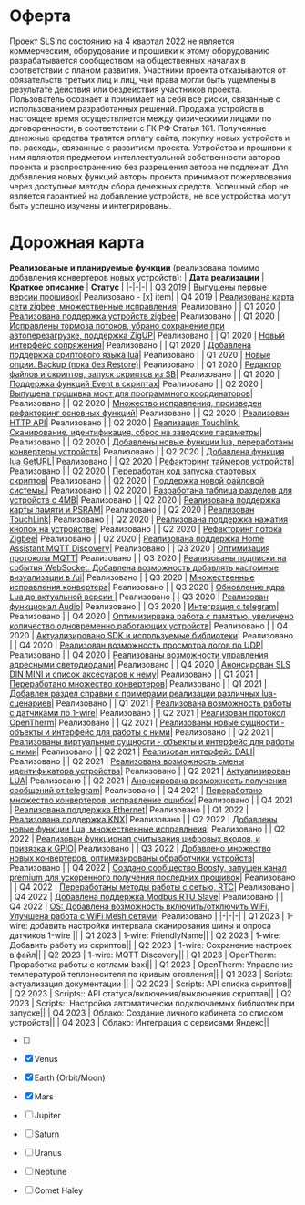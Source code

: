 # Оферта

Проект SLS  по состоянию на 4 квартал 2022 не является коммерческим,  оборудование и прошивки к этому оборудованию разрабатывается сообществом на общественных началах в соответствии с планом развития.    Участники проекта отказываются от обязательств третьих лиц и лиц, чьи права могли быть ущемлены в результате действия или бездействия 
участников проекта. Пользователь осознает и принимает на себя все риски, связанные с использованием разработанных решений.  Продажа устройств в настоящее время осуществляется между физическими лицами по договоренности, в соответствии с ГК РФ Статья 161. Полученные денежные средства тратятся оплату сайта, покупку новых устройств и пр. расходы, связанные с развитием проекта. Устройства и прошивки к ним  являются предметом интеллектуальной собственности авторов проекта и распространению без разрешения автора не подлежат. Для добавления новых функций авторы проекта принимают пожертвования через доступные методы сбора денежных средств. Успешный сбор не является гарантией на добавление устройств, не все устройства могут быть успешно изучены и интегрированы.  

# Дорожная карта

**Реализованые и планируемые функции** (реализована помимо добавления конвертеров  новых устройств):
| **Дата реализации** | **Краткое описание** | **Статус** |
|-|-|-|
| Q3 2019 | [Выпущены первые версии прошивок](https://mjdm.ru/forum/viewtopic.php?f=22&t=6700)| Реализовано - [x] item|
| Q4 2019 | [Реализована карта сети zigbee, множественные исправления]()| Реализовано |
| Q1 2020 | [Реализована поддержка устройств zigbee](https://t.me/slssys/3)| Реализовано |
| Q1 2020 | [Исправлены тормоза потоков, убрано сохранение при автоперезагрузке, поддержка ZigUP](https://t.me/slssys/6)| Реализовано |
| Q1 2020 | [Новый интерфейс сопряжения](https://t.me/slssys/9)| Реализовано |
| Q1 2020 | [Добавлена поддеркжа сриптового языка lua](https://www.lua.org/docs.html)| Реализовано |
| Q1 2020 | [Новые опции. Backup (пока без Restore)](https://t.me/slssys/17)| Реализовано |
| Q1 2020 | [Редактор файлов и скриптов, запуск скриптов из SB](https://t.me/slssys/19)| Реализовано |
| Q1 2020 | [Поддержка функций Event в скриптах](https://t.me/slssys/24)| Реализовано |
| Q2 2020 | [Выпущена прошивка мост для программного координаторов](https://t.me/slssys/28)| Реализовано |
| Q2 2020 | [Множество исправлениq, произведен рефакторинг основных функций]()| Реализовано |
| Q2 2020 | [Реализован HTTP API](https://t.me/slssys/47)| Реализовано |
| Q2 2020 | [Реализация Touchlink. Сканирование, идентификация, сброс на заводские параметры](https://t.me/slssys/50)| Реализовано |
| Q2 2020 | [Добавлены новые функции lua, переработаны конвертеры устройств](https://t.me/slssys/57)| Реализовано |
| Q2 2020 | [Добавлена функция lua  GetURL](https://t.me/slssys/59)| Реализовано |
| Q2 2020 | [Рефакторинг таймеров устройств](https://t.me/slssys/62)| Реализовано |
| Q2 2020 | [Переработан код запуска стартовых скриптов](https://t.me/slssys/65)| Реализовано |
| Q2 2020 | [Поддержка новой файловой системы.](https://t.me/slssys/78)| Реализовано |
| Q2 2020 | [Разработана таблица разделов для устройств с 4MB](https://t.me/slssys/80)| Реализовано |
| Q2 2020 | [Реализована поддержка карты памяти и PSRAM](https://t.me/slssys/82)| Реализовано |
| Q2 2020 | [Реализован TouchLink](https://t.me/slssys/88)| Реализовано |
| Q2 2020 | [Реализована поддержка нажатия кнопок на устройстве](https://t.me/slssys/97)| Реализовано |
| Q2 2020 | [Рефакторинг потока Zigbee](https://t.me/slssys/99)| Реализовано |
| Q2 2020 | [Реализована поддержка  Home Assistant MQTT Discovery](https://t.me/slssys/101)| Реализовано |
| Q3 2020 | [Оптимизация протокола MQTT](https://t.me/slssys/107)| Реализовано |
| Q3 2020 | [Реализованы подписки на события WebSocket. Добавлена возможность добавлять кастомные  визуализации в /ui](https://t.me/slssys/110)| Реализовано |
| Q3 2020 | [Множественные исправления конвертера](https://t.me/slssys/121)| Реализовано |
| Q3 2020 | [Обновление ядра Lua до актуальной версии ](https://t.me/slssys/148)| Реализовано |
| Q3 2020 | [Реализован функционал Audio](https://t.me/slssys/151)| Реализовано |
| Q3 2020 | [Интеграция с telegram](https://t.me/slssys/155)| Реализовано |
| Q4 2020 | [Оптимизирвана работа с памятью, увеличено количество одновременно работающих устройств](https://t.me/slssys/177)| Реализовано |
| Q4 2020 | [Актуализировано SDK и используемые библиотеки](https://t.me/slssys/178)| Реализовано |
| Q4 2020 | [Реализован возможность просмотра логов по UDP](https://t.me/slssys/179)| Реализовано |
| Q4 2020 | [Реализованы  возможности управления адресными светодиодами](https://t.me/slssys/190)| Реализовано |
| Q4 2020 | [Анонсирован SLS DIN MINI и список аксесуаров к нему](https://t.me/slssys/191)| Реализовано |
| Q1 2021 | [Переработано множество конвертеров](https://t.me/slssys/204)| Реализовано |
| Q1 2021 | [Добавлен раздел справки с примерами реализации различных lua-сценариев](https://t.me/slssys/206)| Реализовано |
| Q1 2021 | [Реализована возможность работы с датчиками по 1-wire](https://t.me/slssys/211)| Реализовано |
| Q2 2021 | [Реализован протокол OpenTherm](https://t.me/slssys/218)| Реализовано |
| Q2 2021 | [Реализованы новые сущности - объекты и интерфейс для работы с ними](https://t.me/slssys/218)| Реализовано |
| Q2 2021 | [Реализованы виртуальные сущности - объекты и интерфейс для работы с ними](https://t.me/slssys/218)| Реализовано |
| Q2 2021 | [Реализован интерфейс DALI](https://t.me/slssys/221)| Реализовано |
| Q2 2021 | [Реализована возможность смены идентификатора устройства](https://t.me/slssys/222)| Реализовано |
| Q2 2021 | [Актуализирован LUA](https://t.me/slssys/224)| Реализовано |
| Q2 2021 | [Анонсирована возможность получения сообщений от telegram](https://t.me/slssys/226)| Реализовано |
| Q4 2021 | [Переработано множество конвертеров, исправление ошибок](https://t.me/slssys/227)| Реализовано |
| Q4 2021 | [Реализована поддержка Ethernet](https://t.me/slssys/226)| Реализовано |
| Q1 2022 | [Реализована поддержка KNX](https://t.me/slssys/272)| Реализовано |
| Q2 2022 | [Добавлены новые функции Lua, множественные исправлнеия](https://t.me/slssys/286)| Реализовано |
| Q2 2022 | [Реализован функционал считывания цифровых входов, и привязка к GPIO](https://t.me/slssys/287)| Реализовано |
| Q3 2022 | [Добавлено множество новых конвертеров, оптимизированы обработчики устройств](https://t.me/slssys/290)| Реализовано |
| Q4 2022 | [Создано сообщество Boosty, запущен канал premium для ускоренного получения последних прошивок](https://t.me/slssys/301)| Реализовано |
| Q4 2022 | [Переработаны методы работы с сетью, RTC](https://t.me/slssys/302)| Реализовано |
| Q4 2022 | [Добавлена поддержка Modbus RTU Slave](https://t.me/slssys/303)| Реализовано |
| Q4 2022 | [OS: Добавлена возможность включить/отключить WiFi, Улучшена работа с WiFi Mesh сетями](https://t.me/slssys/309)| Реализовано |
|-|-|-|
| Q1 2023 | 1-wire: добавить настройки интервала сканирования шины и опроса датчиков 1-wire ||
| Q1 2023 | 1-wire: FriendlyName||
| Q2 2023 | 1-wire: Добавить работу из скриптов||
| Q2 2023 | 1-wire: Сохранение настроек в файл||
| Q2 2023 | 1-wire: MQTT Discovery||
| Q1 2023 | OpenTherm:  Проработка работы с котлами baxi||
| Q1 2023 | OpenTherm:  Управление температурой теплоносителя по кривым отопления||
| Q1 2023 | Scripts: актуализация документации   ||
| Q2 2023 | Scripts: API списка скриптов||
| Q2 2023 | Scripts:: API статуса/включения/выключения скриптав||
| Q2 2023 | Scripts:: Настройка автоматически подключаемых библиотек при запуске||
| Q4 2023 | Облако:  Создание личного кабинета со списком устройств||
| Q4 2023 | Облако:  Интеграция с сервисами Яндекс||


- [ ] 
- [x] Venus
- [x] Earth (Orbit/Moon)
- [x] Mars
- [ ] Jupiter
- [ ] Saturn
- [ ] Uranus
- [ ] Neptune
- [ ] Comet Haley





